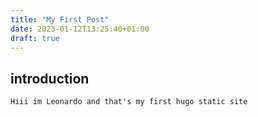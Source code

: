 ```yaml
---
title: "My First Post"
date: 2023-01-12T13:25:40+01:00
draft: true
---
```


## introduction

	Hiii im Leonardo and that's my first hugo static site
